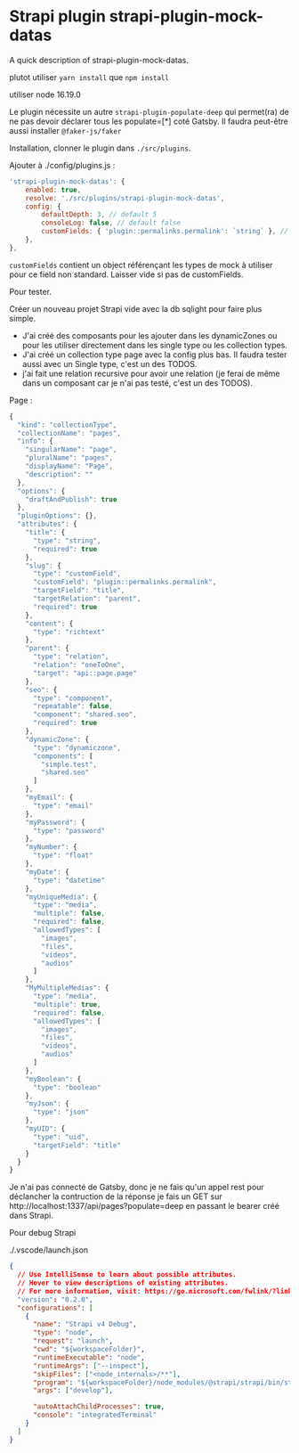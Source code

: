 # Strapi plugin strapi-plugin-mock-datas

A quick description of strapi-plugin-mock-datas.

plutot utiliser `yarn install` que `npm install`

utiliser node 16.19.0

Le plugin nécessite un autre `strapi-plugin-populate-deep` qui permet(ra) de ne pas devoir déclarer tous les populate=[*] coté Gatsby.
Il faudra peut-être aussi installer `@faker-js/faker`

Installation, clonner le plugin dans `./src/plugins`.

Ajouter à ./config/plugins.js :

```javascript
'strapi-plugin-mock-datas': {
    enabled: true,
    resolve: './src/plugins/strapi-plugin-mock-datas',
    config: {
        defaultDepth: 3, // default 5
        consoleLog: false, // default false
        customFields: { 'plugin::permalinks.permalink': `string` }, // default {}
    },
},
```

`customFields` contient un object référençant les types de mock à utiliser pour ce field non standard. Laisser vide si pas de customFields.

Pour tester.

Créer un nouveau projet Strapi vide avec la db sqlight pour faire plus simple.

- J'ai créé des composants pour les ajouter dans les dynamicZones ou pour les utiliser directement dans les single type ou les collection types.
- J'ai créé un collection type page avec la config plus bas. Il faudra tester aussi avec un Single type, c'est un des TODOS.
- j'ai fait une relation recursive pour avoir une relation (je ferai de même dans un composant car je n'ai pas testé, c'est un des TODOS).

Page :

```javascript
{
  "kind": "collectionType",
  "collectionName": "pages",
  "info": {
    "singularName": "page",
    "pluralName": "pages",
    "displayName": "Page",
    "description": ""
  },
  "options": {
    "draftAndPublish": true
  },
  "pluginOptions": {},
  "attributes": {
    "title": {
      "type": "string",
      "required": true
    },
    "slug": {
      "type": "customField",
      "customField": "plugin::permalinks.permalink",
      "targetField": "title",
      "targetRelation": "parent",
      "required": true
    },
    "content": {
      "type": "richtext"
    },
    "parent": {
      "type": "relation",
      "relation": "oneToOne",
      "target": "api::page.page"
    },
    "seo": {
      "type": "component",
      "repeatable": false,
      "component": "shared.seo",
      "required": true
    },
    "dynamicZone": {
      "type": "dynamiczone",
      "components": [
        "simple.test",
        "shared.seo"
      ]
    },
    "myEmail": {
      "type": "email"
    },
    "myPassword": {
      "type": "password"
    },
    "myNumber": {
      "type": "float"
    },
    "myDate": {
      "type": "datetime"
    },
    "myUniqueMedia": {
      "type": "media",
      "multiple": false,
      "required": false,
      "allowedTypes": [
        "images",
        "files",
        "videos",
        "audios"
      ]
    },
    "MyMultipleMedias": {
      "type": "media",
      "multiple": true,
      "required": false,
      "allowedTypes": [
        "images",
        "files",
        "videos",
        "audios"
      ]
    },
    "myBoolean": {
      "type": "boolean"
    },
    "myJson": {
      "type": "json"
    },
    "myUID": {
      "type": "uid",
      "targetField": "title"
    }
  }
}
```

Je n'ai pas connecté de Gatsby, donc je ne fais qu'un appel rest pour déclancher la contruction de la réponse
je fais un GET sur http://localhost:1337/api/pages?populate=deep en passant le bearer créé dans Strapi.

Pour debug Strapi

./.vscode/launch.json

```json
{
  // Use IntelliSense to learn about possible attributes.
  // Hover to view descriptions of existing attributes.
  // For more information, visit: https://go.microsoft.com/fwlink/?linkid=830387
  "version": "0.2.0",
  "configurations": [
    {
      "name": "Strapi v4 Debug",
      "type": "node",
      "request": "launch",
      "cwd": "${workspaceFolder}",
      "runtimeExecutable": "node",
      "runtimeArgs": ["--inspect"],
      "skipFiles": ["<node_internals>/**"],
      "program": "${workspaceFolder}/node_modules/@strapi/strapi/bin/strapi.js",
      "args": ["develop"],

      "autoAttachChildProcesses": true,
      "console": "integratedTerminal"
    }
  ]
}
```
